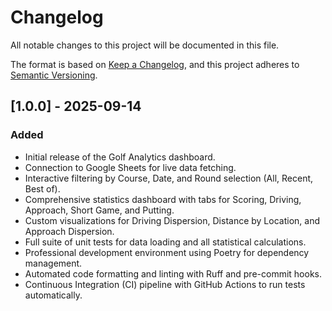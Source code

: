 # Changelog

All notable changes to this project will be documented in this file.

The format is based on [Keep a Changelog](https://keepachangelog.com/en/1.0.0/),
and this project adheres to [Semantic Versioning](https://semver.org/spec/v2.0.0.html).

## [1.0.0] - 2025-09-14

### Added

- Initial release of the Golf Analytics dashboard.
- Connection to Google Sheets for live data fetching.
- Interactive filtering by Course, Date, and Round selection (All, Recent, Best of).
- Comprehensive statistics dashboard with tabs for Scoring, Driving, Approach, Short Game, and Putting.
- Custom visualizations for Driving Dispersion, Distance by Location, and Approach Dispersion.
- Full suite of unit tests for data loading and all statistical calculations.
- Professional development environment using Poetry for dependency management.
- Automated code formatting and linting with Ruff and pre-commit hooks.
- Continuous Integration (CI) pipeline with GitHub Actions to run tests automatically.
